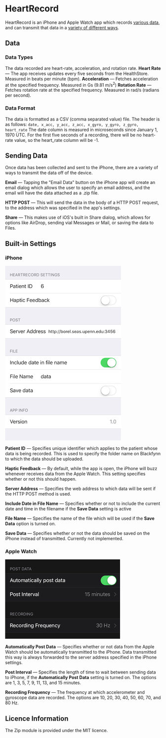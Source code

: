 # HeartRecord
HeartRecord is an iPhone and Apple Watch app which records [various data](#data "various data"), and can transmit that data in a [variety of different ways](#sending-data "various ways").

## Data
### Data Types
The data recorded are heart-rate, acceleration, and rotation rate.
**Heart Rate** — The app receives updates every five seconds from the HealthStore. Measured in beats per minute (bpm).
**Acceleration** — Fetches acceleration at the specified frequency. Measured in Gs (9.81 m/s<sup>2</sup>)
**Rotation Rate** — Fetches rotation rate at the specified frequency. Measured in rad/s (radians per second).

### Data Format

The data is formatted as a CSV (comma separated value) file. The header is as follows: `date, x_acc, y_acc, z_acc, x_gyro, y_gyro, z_gyro, heart_rate`
The date column is measured in microseconds since January 1, 1970 UTC. For the first five seconds of a recording, there will be no heart-rate value, so the heart_rate column will be -1.

## Sending Data
Once data has been collected and sent to the iPhone, there are a variety of ways to transmit the data off of the device. 

**Email** — Tapping the "Email Data" button on the iPhone app will create an email dialog which allows the user to specify an email address, and the email will have the data attached as a .zip file.

**HTTP POST** — This will send the data in the body of a HTTP POST request, to the address which was specified in the app's settings. 

**Share** — This makes use of iOS's built in Share dialog, which allows for options like AirDrop, sending vial Messages or Mail, or saving the data to Files.

## Built-in Settings
### iPhone
![iPhone Settings Pane](https://github.com/certi42/heart-record/blob/master/Images/iphone-settings.jpeg "iPhone Settings Pane")

**Patient ID** — Specifies unique identifier which applies to the patient whose data is being recorded. This is used to specify the folder name on Blackfynn to which the data should be uploaded.

**Haptic Feedback** — By default, while the app is open, the iPhone will buzz whenever receives data from the Apple Watch. This setting specifies whether or not this should happen.

**Server Address** — Specifies the web address to which data will be sent if the HTTP POST method is used.

**Include Date in File Name** — Specifies whether or not to include the current date and time in the filename if the **Save Data** setting is active

**File Name** — Specifies the name of the file which will be used if the **Save Data** option is turned on.

**Save Data** — Specifies whether or not the data should be saved on the iPhone instead of transmitted. Currently not implemented. 

### Apple Watch
![Apple Watch Settings Pane](https://github.com/certi42/heart-record/blob/master/Images/watch-settings.jpeg "Apple Watch Settings Pane")

**Automatically Post Data** — Specifies whether or not data from the Apple Watch should be automatically transmitted to the iPhone. Data transmitted this way is always forwarded to the server address specified in the iPhone settings.

**Post Interval** — Specifies the length of time to wait between sending data to iPhone, if the **Automatically Post Data** setting is turned on. The options are 1, 3, 5, 7, 9, 11, 13, and 15 minutes.

**Recording Frequency** — The frequency at which accelerometer and gyroscope data are recorded. The options are 10, 20, 30, 40, 50, 60, 70, and 80 Hz. 

## Licence Information
The Zip module is provided under the MIT licence. 
